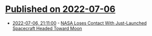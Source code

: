 # [Published on 2022-07-06](index.md)

* [2022-07-06, 21:11:00](https://soylentnews.org/article.pl?sid=22/07/06/113224&from=rss) - [NASA Loses Contact With Just-Launched Spacecraft Headed Toward Moon](https://soylentnews.org/article.pl?sid=22/07/06/113224&from=rss)
